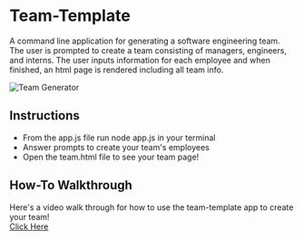 # Team-Template
A command line application for generating a software engineering team. The user is prompted to create a team consisting of managers, engineers, and interns. The user inputs information for each employee and when finished, an html page is rendered including all team info.  


![Team Generator](https://jxleilani.github.io/team-template/Assets/screenshot.png)

## Instructions
* From the app.js file run node app.js in your terminal
* Answer prompts to create your team's employees
* Open the team.html file to see your team page!

## How-To Walkthrough
Here's a video walk through for how to use the team-template app to create your team!  
[Click Here](https://jxleilani.github.io/team-template/Assets/How-To-Team.mp4)
